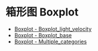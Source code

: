 # 箱形图 Boxplot
[]()
- [Boxplot - Boxplot_light_velocity](/pyecharts/Boxplot/boxplot_light_velocity.md 'include :type=code')
- [Boxplot - Boxplot_base](/pyecharts/Boxplot/boxplot_base.md 'include :type=code')
- [Boxplot - Multiple_categories](/pyecharts/Boxplot/multiple_categories.md 'include :type=code')
